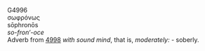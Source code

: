 <body>
  <p>G4996<br>  σωφρόνως  <br> sōphronōs  <br><i>so-fron‘-oce </i><br>Adverb from <a href="g4998.htm">4998</a>  <i>with</i> <i>sound</i> <i>mind</i>, that is, <i>moderately:</i> - soberly.<br></p>
 </body>